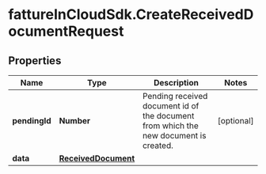 # fattureInCloudSdk.CreateReceivedDocumentRequest

## Properties

Name | Type | Description | Notes
------------ | ------------- | ------------- | -------------
**pendingId** | **Number** | Pending received document id of the document from which the new document is created. | [optional] 
**data** | [**ReceivedDocument**](ReceivedDocument.md) |  | 


